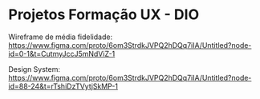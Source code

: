 # Projetos Formação UX - DIO
Wireframe de média fidelidade:
https://www.figma.com/proto/6om3StrdkJVPQ2hDQq7iIA/Untitled?node-id=0-1&t=CutmyJccJ5mNdViZ-1

Design System:
https://www.figma.com/proto/6om3StrdkJVPQ2hDQq7iIA/Untitled?node-id=88-24&t=rTshiDzTVytjSkMP-1
